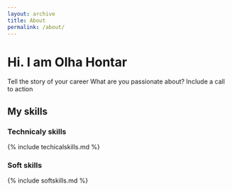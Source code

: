 ```yaml
---
layout: archive
title: About
permalink: /about/
---
```

# Hi. I am Olha Hontar
Tell the story of your career
What are you passionate about?
Include a call to action

## My skills

### Technicaly skills

{% include techicalskills.md %}

### Soft skills

{% include softskills.md %}